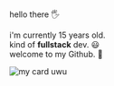 hello there 🖐 <br>

i'm currently 15 years old. <br>
kind of **fullstack** dev. 😃 <br>
welcome to my Github. 🥇 <br>

![my card uwu](https://github-readme-stats.vercel.app/api?username=lathlaszlo&show_icons=true&border_radius=20&title_color=ffffff&hide_border=true&text_color=d9d9d9&bg_color=070707&icon_color=d4d4d4)
